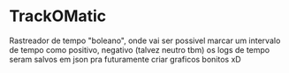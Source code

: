 # TrackOMatic

Rastreador de tempo "boleano", onde vai ser possivel marcar um intervalo de tempo como positivo, negativo (talvez neutro tbm) 
os logs de tempo seram salvos em json pra futuramente criar graficos bonitos xD 
